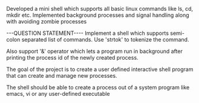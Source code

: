 Developed a mini shell which supports all basic linux commands like ls, cd, mkdir etc. Implemented background processes and signal handling along with avoiding zombie processes



---QUESTION STATEMENT----
Implement a shell which supports semi-colon separated list of commands. Use 'strtok' to tokenize the command. 

Also support '&' operator which lets a program run in background after printing the process id of the newly created process. 

The goal of the project is to create a user defined interactive shell program that can create and manage new processes. 

The shell should be able to create a process out of a system program like emacs, vi or any user-defined executable
